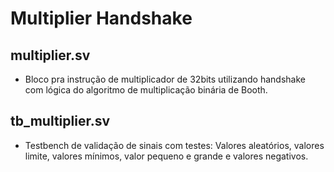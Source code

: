 # Multiplier Handshake

## multiplier.sv

- Bloco pra instrução de multiplicador de 32bits utilizando handshake com lógica do algoritmo de multiplicação binária de Booth.

## tb_multiplier.sv

- Testbench de validação de sinais com testes: Valores aleatórios, valores limite, valores mínimos, valor pequeno e grande e valores negativos.
